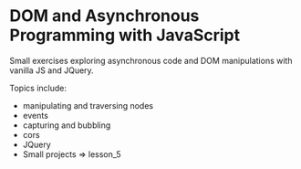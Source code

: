 # DOM and Asynchronous Programming with JavaScript

Small exercises exploring asynchronous code and DOM manipulations with vanilla JS and JQuery.

Topics include:
- manipulating and traversing nodes
- events
- capturing and bubbling
- cors
- JQuery
- Small projects => lesson_5
